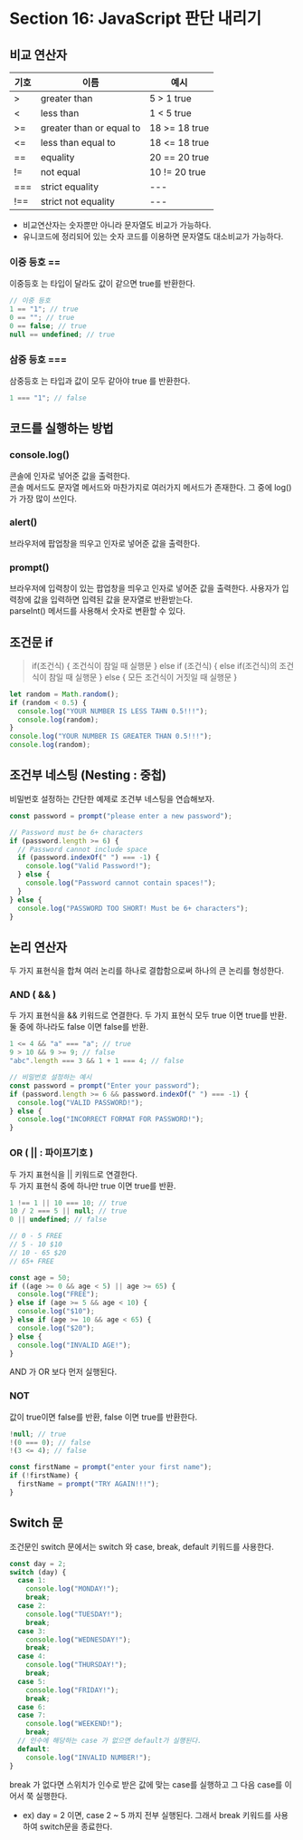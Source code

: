 # Section 16: JavaScript 판단 내리기

## 비교 연산자

| 기호 | 이름                     | 예시          |
| ---- | ------------------------ | ------------- |
| >    | greater than             | 5 > 1 true    |
| <    | less than                | 1 < 5 true    |
| >=   | greater than or equal to | 18 >= 18 true |
| <=   | less than equal to       | 18 <= 18 true |
| ==   | equality                 | 20 == 20 true |
| !=   | not equal                | 10 != 20 true |
| ===  | strict equality          | ---           |
| !==  | strict not equality      | ---           |

- 비교연산자는 숫자뿐만 아니라 문자열도 비교가 가능하다.
- 유니코드에 정리되어 있는 숫자 코드를 이용하면 문자열도 대소비교가 가능하다.

### 이중 등호 ==

이중등호 는 타입이 달라도 값이 같으면 true를 반환한다.

```js
// 이중 등호
1 == "1"; // true
0 == ""; // true
0 == false; // true
null == undefined; // true
```

### 삼중 등호 ===

삼중등호 는 타입과 값이 모두 같아야 true 를 반환한다.

```js
1 === "1"; // false
```

## 코드를 실행하는 방법

### console.log()

콘솔에 인자로 넣어준 값을 출력한다.  
콘솔 메서드도 문자열 메서드와 마찬가지로 여러가지 메서드가 존재한다. 그 중에 log()가 가장 많이 쓰인다.

### alert()

브라우저에 팝업창을 띄우고 인자로 넣어준 값을 출력한다.

### prompt()

브라우저에 입력창이 있는 팝업창을 띄우고 인자로 넣어준 값을 출력한다. 사용자가 입력창에 값을 입력하면 입력된 값을 문자열로 반환받는다.  
parseInt() 메서드를 사용해서 숫자로 변환할 수 있다.

## 조건문 if

> if(조건식) {
> 조건식이 참일 때 실행문
> } else if (조건식) {
> else if(조건식)의 조건식이 참일 때 실행문
> } else {
> 모든 조건식이 거짓일 때 실행문
> }

```js
let random = Math.random();
if (random < 0.5) {
  console.log("YOUR NUMBER IS LESS TAHN 0.5!!!");
  console.log(random);
}
console.log("YOUR NUMBER IS GREATER THAN 0.5!!!");
console.log(random);
```

## 조건부 네스팅 (Nesting : 중첩)

비밀번호 설정하는 간단한 예제로 조건부 네스팅을 연습해보자.

```js
const password = prompt("please enter a new password");

// Password must be 6+ characters
if (password.length >= 6) {
  // Password cannot include space
  if (password.indexOf(" ") === -1) {
    console.log("Valid Password!");
  } else {
    console.log("Password cannot contain spaces!");
  }
} else {
  console.log("PASSWORD TOO SHORT! Must be 6+ characters");
}
```

## 논리 연산자

두 가지 표현식을 합쳐 여러 논리를 하나로 결합함으로써 하나의 큰 논리를 형성한다.

### AND ( && )

두 가지 표현식을 && 키워드로 연결한다.
두 가지 표현식 모두 true 이면 true를 반환.  
둘 중에 하나라도 false 이면 false를 반환.

```js
1 <= 4 && "a" === "a"; // true
9 > 10 && 9 >= 9; // false
"abc".length === 3 && 1 + 1 === 4; // false

// 비밀번호 설정하는 예시
const password = prompt("Enter your password");
if (password.length >= 6 && password.indexOf(" ") === -1) {
  console.log("VALID PASSWORD!");
} else {
  console.log("INCORRECT FORMAT FOR PASSWORD!");
}
```

### OR ( || : 파이프기호 )

두 가지 표현식을 || 키워드로 연결한다.  
두 가지 표현식 중에 하나만 true 이면 true를 반환.

```js
1 !== 1 || 10 === 10; // true
10 / 2 === 5 || null; // true
0 || undefined; // false

// 0 - 5 FREE
// 5 - 10 $10
// 10 - 65 $20
// 65+ FREE

const age = 50;
if ((age >= 0 && age < 5) || age >= 65) {
  console.log("FREE");
} else if (age >= 5 && age < 10) {
  console.log("$10");
} else if (age >= 10 && age < 65) {
  console.log("$20");
} else {
  console.log("INVALID AGE!");
}
```

AND 가 OR 보다 먼저 실행된다.

### NOT

값이 true이면 false를 반환, false 이면 true를 반환한다.

```js
!null; // true
!(0 === 0); // false
!(3 <= 4); // false

const firstName = prompt("enter your first name");
if (!firstName) {
  firstName = prompt("TRY AGAIN!!!");
}
```

## Switch 문

조건문인 switch 문에서는 switch 와 case, break, default 키워드를 사용한다.

```js
const day = 2;
switch (day) {
  case 1:
    console.log("MONDAY!");
    break;
  case 2:
    console.log("TUESDAY!");
    break;
  case 3:
    console.log("WEDNESDAY!");
    break;
  case 4:
    console.log("THURSDAY!");
    break;
  case 5:
    console.log("FRIDAY!");
    break;
  case 6:
  case 7:
    console.log("WEEKEND!");
    break;
  // 인수에 해당하는 case 가 없으면 default가 실행된다.
  default:
    console.log("INVALID NUMBER!");
}
```

break 가 없다면 스위치가 인수로 받은 값에 맞는 case를 실행하고 그 다음 case를 이어서 쭉 실행한다.

- ex) day = 2 이면, case 2 ~ 5 까지 전부 실행된다.
  그래서 break 키워드를 사용하여 switch문을 종료한다.
